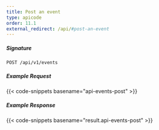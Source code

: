 ```yaml
---
title: Post an event
type: apicode
order: 11.1
external_redirect: /api/#post-an-event
---
```


##### Signature

`POST /api/v1/events`

##### Example Request

{{< code-snippets basename="api-events-post" >}}

##### Example Response

{{< code-snippets basename="result.api-events-post" >}}
